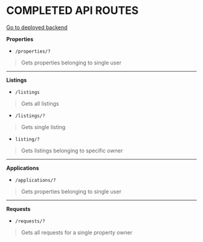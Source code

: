 
# COMPLETED API ROUTES

[Go to deployed backend](https://nyumbanibackend.herokuapp.com/)

**Properties**

 - `/properties/?`
 >Gets properties belonging to single user

----
**Listings**

 - `/listings`
> Gets all listings
- `/listings/?`
>Gets single listing
- `listing/?`
>Gets listings belonging to specific owner

---
**Applications**

- `/applications/?`
>Gets properties belonging to single user

---
**Requests**

- `/requests/?`
>Gets all requests for a single property owner

